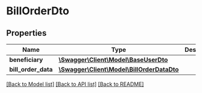 # BillOrderDto

## Properties
Name | Type | Description | Notes
------------ | ------------- | ------------- | -------------
**beneficiary** | [**\Swagger\Client\Model\BaseUserDto**](BaseUserDto.md) |  | 
**bill_order_data** | [**\Swagger\Client\Model\BillOrderDataDto**](BillOrderDataDto.md) |  | 

[[Back to Model list]](../README.md#documentation-for-models) [[Back to API list]](../README.md#documentation-for-api-endpoints) [[Back to README]](../README.md)



